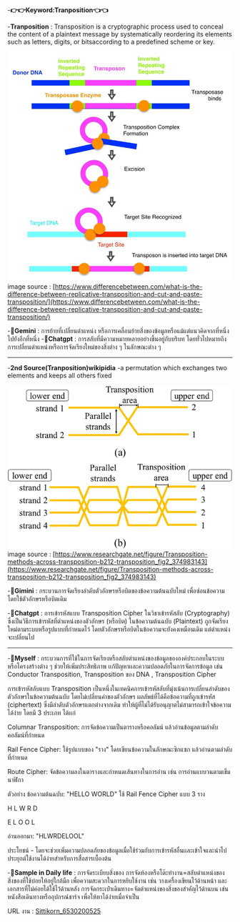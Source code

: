 -**👉👉Keyword:Tranposition👈👈**

-**Tranposition** : Transposition is a cryptographic process used to conceal the content of a plaintext message by systematically reordering its elements such as 
letters, digits, or bitsaccording to a predefined scheme or key.

![photo/IMG_0335.jpeg](photo/IMG_0335.jpeg)
image source : 
[https://www.differencebetween.com/what-is-the-difference-between-replicative-transposition-and-cut-and-paste-transposition/](https://www.differencebetween.com/what-is-the-difference-between-replicative-transposition-and-cut-and-paste-transposition/)

-**🤖Gemini** : การย้ายที่เปลี่ยนตำแหน่ง หรือการเคลื่อนย้ายสิ่งของข้อมูลหรือแม้แต่แนวคิดจากที่หนึ่งไปยังอีกที่หนึ่ง
-**🤖Chatgpt** : การสลับที่มีความหมายหลายอย่างขึ้นอยู่กับบริบท โดยทั่วไปหมายถึงการเปลี่ยนตำแหน่งหรือการจัดเรียงใหม่ของสิ่งต่าง ๆ ในลักษณะต่าง ๆ
- -----------------------------------
-**2nd Source(Tranposition)wikipidia**
-a permutation which exchanges two elements and keeps all others fixed

![photo/IMG_0334.jpg](photo/IMG_0334.jpg)
image source : 
[https://www.researchgate.net/figure/Transposition-methods-across-transposition-b212-transposition_fig2_374983143](https://www.researchgate.net/figure/Transposition-methods-across-transposition-b212-transposition_fig2_374983143)

-**🤖Gimini** : กระบวนการจัดเรียงลำดับตัวอักษรหรือบิตของข้อความต้นฉบับใหม่ เพื่อซ่อนข้อความโดยใช้ตัวอักษรหรือบิตเดิม

-**🤖Chatgpt** : การเข้ารหัสแบบ Transposition Cipher ในวิชาเข้ารหัสลับ (Cryptography) ซึ่งเป็นวิธีการเข้ารหัสที่ตำแหน่งของตัวอักษร (หรือบิต) ในข้อความต้นฉบับ (Plaintext) ถูกจัดเรียงใหม่ตามระบบหรือรูปแบบที่กำหนดไว้ โดยตัวอักษรหรือบิตในข้อความจะยังคงเหมือนเดิม แต่ตำแหน่งจะเปลี่ยนไป
- -----------------------------------
-**👤Myself** : กระบวนการที่ใช้ในการจัดเรียงหรือสลับตำแหน่งของข้อมูลขององค์ประกอบในระบบหรือโครงสร้างต่าง ๆ ช่วยให้เพิ่มประสิทธิภาพ เเก้ปัญหาเเละความปลอดภัยในการจัดการข้อมูล เช่น Conductor Transposition, Transposition ของ DNA , Transposition Cipher 


การเข้ารหัสลับแบบ Transposition  เป็นหนึ่งในเทคนิคการเข้ารหัสลับที่มุ่งเน้นการเปลี่ยนลำดับของตัวอักษรในข้อความต้นฉบับ โดยไม่เปลี่ยนค่าของตัวอักษร ผลลัพธ์ที่ได้คือข้อความที่ถูกเข้ารหัส (ciphertext) ซึ่งมีลำดับตัวอักษรแตกต่างจากเดิม ทำให้ผู้ที่ไม่ได้รับอนุญาตไม่สามารถเข้าใจข้อความได้ง่าย โดยมี 3 ประเภท ได้เเก่ 

Columnar Transposition: การจัดข้อความเป็นตารางหรือคอลัมน์ แล้วอ่านข้อมูลตามลำดับคอลัมน์ที่กำหนด

Rail Fence Cipher: ใช้รูปแบบของ "ราง" โดยเขียนข้อความในลักษณะซิกแซก แล้วอ่านตามลำดับที่กำหนด

Route Cipher: จัดข้อความลงในตารางและกำหนดเส้นทางในการอ่าน เช่น การอ่านแบบวนตามเข็มนาฬิกา

ตัวอย่าง ข้อความต้นฉบับ: "HELLO WORLD" ใช้ Rail Fence Cipher แบบ 3 ราง 

H   L   W   R   D    

E L O O L

อ่านออกมา: "HLWRDELOOL"

ประโยชน์ - โดยจะช่วยเพิ่มความปลอดภัยของข้อมูลเมื่อใช้ร่วมกับการเข้ารหัสอื่นเเละเข้าใจและนำไปประยุกต์ใช้งานได้ง่ายสำหรับการสื่อสารเบื้องต้น

-**👤Sample in Daily life** : การจัดระเบียบสิ่งของ
  การจัดห้องหรือโต๊ะทำงาน=สลับตำแหน่งของสิ่งของที่ใช้บ่อยให้อยู่ใกล้มือ เพื่อความสะดวกในการหยิบใช้งาน เช่น วางเครื่องเขียนไว้ด้านหน้า และเอกสารที่ไม่ค่อยได้ใช้ไว้ด้านหลัง
  การจัดกระเป๋าเดินทาง=จัดตำแหน่งของสิ่งของสำคัญไว้ด้านบน เช่น หนังสือเดินทางหรืออุปกรณ์ชาร์จ เพื่อให้หาได้ง่ายเมื่อจำเป็น

URL งาน : [Sittikorn_6530200525](https://6530200525.github.io/tranposition.html)
